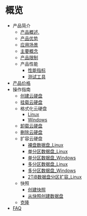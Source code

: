 # 概览

* 产品简介
    * [产品概述.](/udisk/introduction/overview)
    * [产品优势](/udisk/introduction/advantages)
    * [应用场景](/udisk/introduction/scenario)
    * [主要概念](/udisk/introduction/concepts)
    * [产品限制](/udisk/introduction/limit)
    * 产品性能
        * [性能指标](/udisk/introduction/performance/account)
        * [测试工具](/udisk/introduction/performance/rssd)
* [产品价格](/udisk/price)
* 操作指南
    * [创建云硬盘](/udisk/userguide/create)
    * [挂载云硬盘](/udisk/userguide/mount)
    * 格式化云硬盘
        * [Linux](/udisk/userguide/format/linux)
        * [Windows](/udisk/userguide/format/windows)
    * [卸载云硬盘](/udisk/userguide/umount)
    * [删除云硬盘](/udisk/userguide/remove)
    * 扩容云硬盘
        * [裸盘数据盘_Linux](/udisk/userguide/extend/linux_raw)
        * [单分区数据盘_Linux](/udisk/userguide/extend/linux_single)
        * [单分区数据盘_Windows](/udisk/userguide/extend/windows_single)
        * [多分区数据盘_Linux](/udisk/userguide/extend/linux_more)
        * [多分区数据盘_Windows](/udisk/userguide/extend/windows_more)
        * [2TiB数据盘分区扩容_Linux](/udisk/userguide/extend/linux_2tib)
    * 快照
        * [创建快照](/udisk/userguide/snapshot/create)
        * [从快照创建数据盘](/udisk/userguide/snapshot/fromsnapshottodisk)
    * [克隆](/udisk/userguide/clone)
* [FAQ](/udisk/faq)
    
